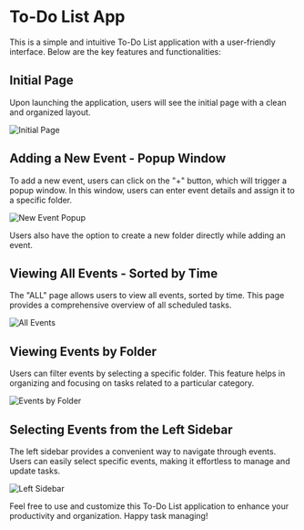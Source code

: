 # To-Do List App

This is a simple and intuitive To-Do List application with a user-friendly interface. Below are the key features and functionalities:

## Initial Page

Upon launching the application, users will see the initial page with a clean and organized layout.

![Initial Page](https://github.com/AagarbageaA/To-do-list/assets/116759029/ef1565d5-c87a-4e8e-9989-8567841057f7)

## Adding a New Event - Popup Window

To add a new event, users can click on the "+" button, which will trigger a popup window. In this window, users can enter event details and assign it to a specific folder.

![New Event Popup](https://github.com/AagarbageaA/To-do-list/assets/116759029/c9fcb8ab-bbb5-4bed-9e4a-c51f15e30285)

Users also have the option to create a new folder directly while adding an event.

## Viewing All Events - Sorted by Time

The "ALL" page allows users to view all events, sorted by time. This page provides a comprehensive overview of all scheduled tasks.

![All Events](https://github.com/AagarbageaA/To-do-list/assets/116759029/8016710f-c012-42b6-acf3-61f561fa3fcd)

## Viewing Events by Folder

Users can filter events by selecting a specific folder. This feature helps in organizing and focusing on tasks related to a particular category.

![Events by Folder](https://github.com/AagarbageaA/To-do-list/assets/116759029/31360200-3f3c-4b35-a2f3-af4a20389cc4)

## Selecting Events from the Left Sidebar

The left sidebar provides a convenient way to navigate through events. Users can easily select specific events, making it effortless to manage and update tasks.

![Left Sidebar](https://github.com/AagarbageaA/To-do-list/assets/116759029/de36772d-da73-44c2-bc02-856f79c15f0d)

Feel free to use and customize this To-Do List application to enhance your productivity and organization. Happy task managing!
